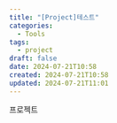 ```yaml
---
title: "[Project]테스트"
categories:
  - Tools
tags:
  - project
draft: false
date: 2024-07-21T10:58
created: 2024-07-21T10:58
updated: 2024-07-21T11:01
---
```


프로젝트
